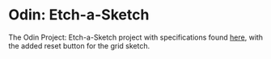 # Odin: Etch-a-Sketch

The Odin Project: Etch-a-Sketch project with specifications found [here](https://www.theodinproject.com/lessons/foundations-etch-a-sketch), with the added reset button for the grid sketch.

